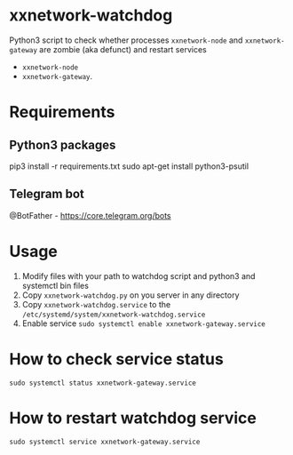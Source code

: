 # xxnetwork-watchdog

Python3 script to check whether processes `xxnetwork-node` and `xxnetwork-gateway` are zombie (aka defunct) and restart services 

* `xxnetwork-node`
* `xxnetwork-gateway`.

# Requirements

## Python3 packages
pip3 install -r requirements.txt
sudo apt-get install python3-psutil

## Telegram bot
@BotFather - https://core.telegram.org/bots

# Usage
1. Modify files with your path to watchdog script and python3 and systemctl bin files
2. Copy `xxnetwork-watchdog.py` on you server in any directory
3. Copy `xxnetwork-watchdog.service` to the `/etc/systemd/system/xxnetwork-watchdog.service`
4. Enable service `sudo systemctl enable xxnetwork-gateway.service`

# How to check service status
`sudo systemctl status xxnetwork-gateway.service`

# How to restart watchdog service
`sudo systemctl service xxnetwork-gateway.service`
